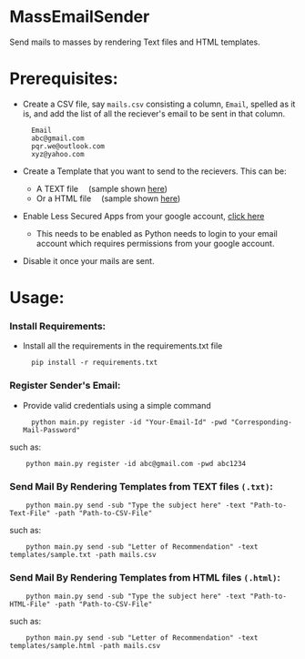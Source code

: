 # MassEmailSender
Send mails to masses by rendering  Text files and HTML templates.

# Prerequisites:
- Create a CSV file, say `mails.csv` consisting a column, `Email`, spelled as it is, and add the list of all the reciever's email to be sent in
that column.

        Email
        abc@gmail.com
        pqr.we@outlook.com
        xyz@yahoo.com

- Create a Template that you want to send to the recievers.
This can be:
        
   - A TEXT file &emsp;(sample shown [here](templates/sample.txt))
   - Or a HTML file &emsp;(sample shown [here](templates/sample.html))

- Enable Less Secured Apps from your google account, [click here](https://myaccount.google.com/lesssecureapps)
    - This needs to be enabled as Python needs to login to your email account which requires permissions from your google account.
- Disable it once your mails are sent.


# Usage:
### Install Requirements:
- Install all the requirements in the requirements.txt file

        pip install -r requirements.txt
### Register Sender's Email:
- Provide valid credentials using a simple command

        python main.py register -id "Your-Email-Id" -pwd "Corresponding-Mail-Password"

such as:

        python main.py register -id abc@gmail.com -pwd abc1234
### Send Mail By Rendering Templates from TEXT files  `(.txt)`:

        python main.py send -sub "Type the subject here" -text "Path-to-Text-File" -path "Path-to-CSV-File"
such as:

        python main.py send -sub "Letter of Recommendation" -text templates/sample.txt -path mails.csv

### Send Mail By Rendering Templates from HTML files `(.html)`:

        python main.py send -sub "Type the subject here" -text "Path-to-HTML-File" -path "Path-to-CSV-File"
such as:

        python main.py send -sub "Letter of Recommendation" -text templates/sample.html -path mails.csv

